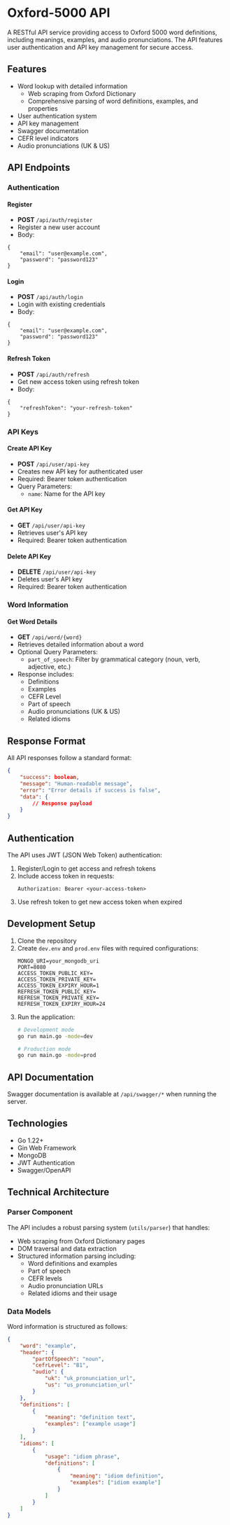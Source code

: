 # Oxford-5000 API

A RESTful API service providing access to Oxford 5000 word definitions, including meanings, examples, and audio pronunciations. The API features user authentication and API key management for secure access.

## Features

- Word lookup with detailed information
  - Web scraping from Oxford Dictionary
  - Comprehensive parsing of word definitions, examples, and properties
- User authentication system
- API key management
- Swagger documentation
- CEFR level indicators
- Audio pronunciations (UK & US)

## API Endpoints

### Authentication

#### Register
- **POST** `/api/auth/register`
- Register a new user account
- Body:
```
{
    "email": "user@example.com",
    "password": "password123"
}
```

#### Login
- **POST** `/api/auth/login`
- Login with existing credentials
- Body:
```
{
    "email": "user@example.com",
    "password": "password123"
}
```

#### Refresh Token
- **POST** `/api/auth/refresh`
- Get new access token using refresh token
- Body:
```
{
    "refreshToken": "your-refresh-token"
}
```

### API Keys

#### Create API Key
- **POST** `/api/user/api-key`
- Creates new API key for authenticated user
- Required: Bearer token authentication
- Query Parameters:
  - `name`: Name for the API key

#### Get API Key
- **GET** `/api/user/api-key`
- Retrieves user's API key
- Required: Bearer token authentication

#### Delete API Key
- **DELETE** `/api/user/api-key`
- Deletes user's API key
- Required: Bearer token authentication

### Word Information

#### Get Word Details
- **GET** `/api/word/{word}`
- Retrieves detailed information about a word
- Optional Query Parameters:
  - `part_of_speech`: Filter by grammatical category (noun, verb, adjective, etc.)
- Response includes:
  - Definitions
  - Examples
  - CEFR Level
  - Part of speech
  - Audio pronunciations (UK & US)
  - Related idioms

## Response Format

All API responses follow a standard format:

```json
{
    "success": boolean,
    "message": "Human-readable message",
    "error": "Error details if success is false",
    "data": {
        // Response payload
    }
}
```

## Authentication

The API uses JWT (JSON Web Token) authentication:

1. Register/Login to get access and refresh tokens
2. Include access token in requests:
   ```
   Authorization: Bearer <your-access-token>
   ```
3. Use refresh token to get new access token when expired

## Development Setup

1. Clone the repository
2. Create `dev.env` and `prod.env` files with required configurations:
   ```env
   MONGO_URI=your_mongodb_uri
   PORT=8080
   ACCESS_TOKEN_PUBLIC_KEY=
   ACCESS_TOKEN_PRIVATE_KEY=
   ACCESS_TOKEN_EXPIRY_HOUR=1
   REFRESH_TOKEN_PUBLIC_KEY=
   REFRESH_TOKEN_PRIVATE_KEY=
   REFRESH_TOKEN_EXPIRY_HOUR=24
   ```
3. Run the application:
   ```bash
   # Development mode
   go run main.go -mode=dev

   # Production mode
   go run main.go -mode=prod
   ```

## API Documentation

Swagger documentation is available at `/api/swagger/*` when running the server.

## Technologies

- Go 1.22+
- Gin Web Framework
- MongoDB
- JWT Authentication
- Swagger/OpenAPI

## Technical Architecture

### Parser Component

The API includes a robust parsing system (`utils/parser`) that handles:

- Web scraping from Oxford Dictionary pages
- DOM traversal and data extraction
- Structured information parsing including:
  - Word definitions and examples
  - Part of speech
  - CEFR levels
  - Audio pronunciation URLs
  - Related idioms and their usage

### Data Models

Word information is structured as follows:

```json
{
    "word": "example",
    "header": {
        "partOfSpeech": "noun",
        "cefrLevel": "B1",
        "audio": {
            "uk": "uk_pronunciation_url",
            "us": "us_pronunciation_url"
        }
    },
    "definitions": [
        {
            "meaning": "definition text",
            "examples": ["example usage"]
        }
    ],
    "idioms": [
        {
            "usage": "idiom phrase",
            "definitions": [
                {
                    "meaning": "idiom definition",
                    "examples": ["idiom example"]
                }
            ]
        }
    ]
}
```